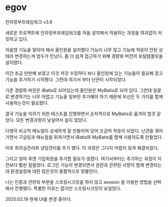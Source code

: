 # egov
전자정부프레임워크 v3.8

새로운 프로젝트에 전자정부프레임워크를 처음 설치해서 적용하는 과정을 여과없이 커밋하고 있다.

처음엔 기능을 알아야 해서 올인원을 설치했다 
기능이 너무 많고 기능에 적응이 안된 상태라 변경하는게 엄두가 안났다. 
좀 더 쉽게 접근하기 위해 경량화 버전의 포털템플릿을 설치했다.

이건 조금 만만해 보였고 이것 저것 수정하다 보니 올인원에 있는 기능들이 필요해 졌고 기능을 추가하기 시작했다.
그런데 여기서 부터 난관이 시작되었다.

기존 경량화 버전은 iBatis로 되어있는데 올인원은 MyBatis로 되어 있다.
그런데 일괄로 변경하기는 너무 어렵고 기능을 일부만 추가해야 하기 때문에 우선은 두 가지를 함께 사용하는것이 필요했다.

결국 기능을 익히기 위한 테스트를 진행하면서 순차적으로 MyBatis로 옮겨야 할것 같았다.
모든 변경과정이 낯설어서 쉽지 않았다.

다행히 비교적 메뉴얼이 상세하게 잘 만들어져 있어 조금씩 적응이 되었다.
난관을 겪어가면서 구글링과 매뉴얼을 뒤져가면서 iBatis와 MyBatis를 함께 사용하도록 만들었다.

이후 회의실관리와 상담관리를 추가 했다. 
이 과정은 그다지 어렵지 않게 해결되었다.

그리고 얼마 후엔 기업회원을 추가할 필요가 생겼다.
여기서부터는 추가하는 과정이 이전보다 훨씬 힘들었다.
로그인 기능이 변경되면서 권한과 관련된 사항이 함께 변경되는데 환경설정에 대한 많은것이 종합적으로 맞물린다.

나는 인증과 관련되 부분을 스프링시크릿을 하지 않고 session 을 이용한 방법을 선택해서 진행했다.
특별한 이유는 없지만 스프링시크릿이 낯설었다.

2020.02.19 현재 UI를 변경 중이다.


